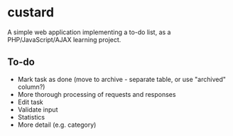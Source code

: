 # custard

A simple web application implementing a to-do list, as a PHP/JavaScript/AJAX learning project.

## To-do
* Mark task as done (move to archive - separate table, or use "archived" column?)
* More thorough processing of requests and responses
* Edit task
* Validate input
* Statistics
* More detail (e.g. category)